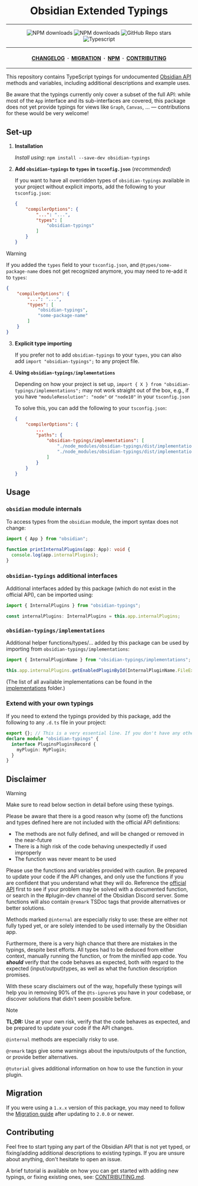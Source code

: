 <center>

# Obsidian Extended Typings

</center>

---

<div align="center">
    <a href="https://www.npmjs.com/package/obsidian-typings" style="text-decoration: none">
        <img alt="NPM downloads" src="https://img.shields.io/npm/v/obsidian-typings?color=red&label=Version%3A&logo=npm&logoColor=white&labelColor=red">
    </a>
    <a href="https://www.npmjs.com/package/obsidian-typings" style="text-decoration: none">
        <img alt="NPM downloads" src="https://img.shields.io/npm/dw/obsidian-typings?style=flat&label=Downloads">
    </a>
    <a href="https://github.com/Fevol/obsidian-typings/stargazers" style="text-decoration: none">
        <img alt="GitHub Repo stars" src="https://img.shields.io/github/stars/fevol/obsidian-typings?color=yellow&label=Stargazers%3A&logo=OpenTelemetry&logoColor=yellow">
    </a><br>
    <a href="https://www.typescriptlang.org/" style="text-decoration: none">
        <img alt="Typescript" src="https://img.shields.io/badge/-Typescript-3178C6?logo=Typescript&logoColor=white&style=flat&">
    </a>
</div>

---

<div align="center">
<h4>
 <a href="https://github.com/Fevol/obsidian-typings/blob/main/CHANGELOG.md">CHANGELOG</a>
 <span>&nbsp;·&nbsp;</span>
 <a href="https://github.com/Fevol/obsidian-typings/blob/main/MIGRATION.md">MIGRATION</a>
 <span>&nbsp;·&nbsp;</span>
 <a href="https://www.npmjs.com/package/obsidian-typings">NPM</a>
 <span>&nbsp;·&nbsp;</span>
 <a href="https://github.com/Fevol/obsidian-typings/blob/main/CONTRIBUTING.md">CONTRIBUTING</a>

</h4>
</div>

---

This repository contains TypeScript typings for undocumented [Obsidian API](https://github.com/obsidianmd/obsidian-api/blob/master/obsidian.d.ts) methods and variables, including additional descriptions and example uses.

Be aware that the typings currently only cover a subset of the full API: while most of the `App` interface and its sub-interfaces are covered, this package does not yet provide typings for views like `Graph`, `Canvas`, ... — contributions for these would be very welcome!

## Set-up
1. **Installation**

   _Install using_: `npm install --save-dev obsidian-typings`


2. **Add `obsidian-typings` to `types` in `tsconfig.json`** (_recommended_) <span id="add-types-setting-to-tsconfig-json"></span>

    If you want to have all overridden types of `obsidian-typings` available in your project without explicit imports, add the following to your `tsconfig.json`:

    ```json
    {
        "compilerOptions": {
            "...": "...",
            "types": [
                "obsidian-typings"
            ]
        }
    }
    ```

> [!WARNING]
>
> If you added the `types` field to your `tsconfig.json`, and `@types/some-package-name` does not get recognized anymore, you may need to re-add it to `types`:
> ```json
> {
>     "compilerOptions": {
>         "...": "...",
>         "types": [
>             "obsidian-typings",
>             "some-package-name"
>         ]
>     }
> }

3. **Explicit type importing**

   If you prefer not to add `obsidian-typings` to your `types`, you can also add `import "obsidian-typings";` to any project file.



4. **Using `obsidian-typings/implementations`** <span id="using-obsidian-typings-implementations"></span>

    Depending on how your project is set up, `import { X } from "obsidian-typings/implementations";` may not work straight out of the box, e.g., if you have `"moduleResolution": "node"` or `"node10"` in your `tsconfig.json`

    To solve this, you can add the following to your `tsconfig.json`:

    ```json
    {
        "compilerOptions": {
            ...
            "paths": {
                "obsidian-typings/implementations": [
                    "./node_modules/obsidian-typings/dist/implementations.d.ts",
                    "./node_modules/obsidian-typings/dist/implementations.cjs"
                ]
            }
        }
    }
    ```

## Usage

### `obsidian` module internals

To access types from the `obsidian` module, the import syntax does not change:

```ts
import { App } from "obsidian";

function printInternalPlugins(app: App): void {
  console.log(app.internalPlugins);
}
```

### `obsidian-typings` additional interfaces

Additional interfaces added by this package (which do not exist in the official API), can be imported using:

```ts
import { InternalPlugins } from "obsidian-typings";

const internalPlugins: InternalPlugins = this.app.internalPlugins;
```

### `obsidian-typings/implementations`

Additional helper functions/types/... added by this package can be used by importing from `obsidian-typings/implementations`:

```ts
import { InternalPluginName } from "obsidian-typings/implementations";

this.app.internalPlugins.getEnabledPluginById(InternalPluginName.FileExplorer);
```

(The list of all available implementations can be found in the [implementations](https://github.com/Fevol/obsidian-typings/tree/main/src/implementations) folder.)

### Extend with your own typings

If you need to extend the typings provided by this package, add the following to any `.d.ts` file in your project:

```ts
export {}; // This is a very essential line. If you don't have any other top-level `import/export` statements, those typings will work not as expected.
declare module "obsidian-typings" {
  interface PluginsPluginsRecord {
    myPlugin: MyPlugin;
  }
}
```

## Disclaimer

> [!WARNING]
>
> Make sure to read below section in detail before using these typings.

Please be aware that there is a good reason why (some of) the functions and types defined here are not included with the official API definitions:

-   The methods are not fully defined, and will be changed or removed in the near-future
-   There is a high risk of the code behaving unexpectedly if used improperly
-   The function was never meant to be used

Please use the functions and variables provided with caution. Be prepared to update your code if the API changes, and only use the functions if you are confident that you understand what they will do. Reference the [official API](https://github.com/obsidianmd/obsidian-api/blob/master/obsidian.d.ts) first to see if your problem may be solved with a documented function, or search in the #plugin-dev channel of the Obsidian Discord server. Some functions will also contain `@remark` TSDoc tags that provide alternatives or better solutions.

Methods marked `@internal` are especially risky to use: these are either not fully typed yet, or are solely intended to be used internally by the Obsidian app.

Furthermore, there is a very high chance that there are mistakes in the typings, despite best efforts. All types had to be deduced from either context, manually running the function, or from the minified app code. You _**should**_ verify that the code behaves as expected, both with regard to the expected (input/output)types, as well as what the function description promises.

With these scary disclaimers out of the way, hopefully these typings will help you in removing 90% of the `@ts-ignore`s you have in your codebase, or discover solutions that didn't seem possible before.

> [!NOTE]
>
> **TL;DR:** Use at your own risk, verify that the code behaves as expected, and be prepared to update your code if the API changes.
>
> `@internal` methods are especially risky to use.
>
> `@remark` tags give some warnings about the inputs/outputs of the function, or provide better alternatives.
>
> `@tutorial` gives additional information on how to use the function in your plugin.


## Migration

If you were using a `1.x.x` version of this package, you may need to follow the [Migration guide](https://github.com/Fevol/obsidian-typings/blob/main/MIGRATION.md) after updating to `2.0.0` or newer.


## Contributing

Feel free to start typing any part of the Obsidian API that is not yet typed, or fixing/adding additional descriptions to existing typings. If you are unsure about anything, don't hesitate to open an issue.

A brief tutorial is available on how you can get started with adding new typings, or fixing existing ones, see: [CONTRIBUTING.md](https://github.com/Fevol/obsidian-typings/blob/main/CONTRIBUTING.md).
